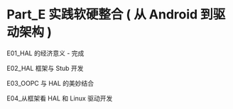 # Part_E 实践软硬整合 ( 从 Android 到驱动架构 )

E01_HAL 的经济意义 - 完成

E02_HAL 框架与 Stub 开发

E03_OOPC 与 HAL 的美妙结合

E04_从框架看 HAL 和 Linux 驱动开发
